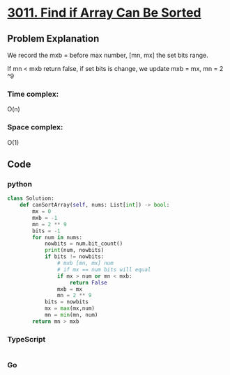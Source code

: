 # [3011. Find if Array Can Be Sorted](https://leetcode.cn/problems/find-if-array-can-be-sorted/description/?envType=daily-question&envId=2024-07-13)



## Problem Explanation
We record the mxb = before max number, [mn, mx] the set bits range.   

If mn < mxb return false, if set bits is change, we update mxb = mx, mn = 2 ^9  
### Time complex:
O(n)
### Space complex:
O(1)
## Code

### python
```python
class Solution:
    def canSortArray(self, nums: List[int]) -> bool:
        mx = 0
        mxb = -1
        mn = 2 ** 9
        bits = -1
        for num in nums:
            nowbits = num.bit_count()
            print(num, nowbits)
            if bits != nowbits:
                # mxb [mn, mx] num  
                # if mx == num bits will equal
                if mx > num or mn < mxb:
                    return False
                mxb = mx
                mn = 2 ** 9
            bits = nowbits
            mx = max(mx,num)
            mn = min(mn, num)
        return mn > mxb

```

### TypeScript
```TypeScript


```

### Go
```go
```